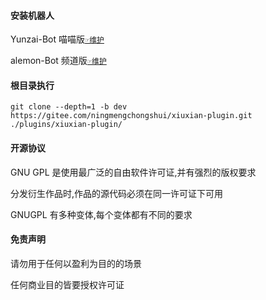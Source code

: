 #### 安装机器人

Yunzai-Bot 喵喵版[`☞维护`](https://gitee.com/yoimiya-kokomi/Yunzai-Bot)

alemon-Bot 频道版[`☞维护`](http://ningmengchongshui.gitee.io/lemonade)

#### 根目录执行

```
git clone --depth=1 -b dev https://gitee.com/ningmengchongshui/xiuxian-plugin.git ./plugins/xiuxian-plugin/
```

#### 开源协议

GNU GPL 是使用最广泛的自由软件许可证,并有强烈的版权要求

分发衍生作品时,作品的源代码必须在同一许可证下可用

GNUGPL 有多种变体,每个变体都有不同的要求

#### 免责声明

请勿用于任何以盈利为目的的场景

任何商业目的皆要授权许可证
